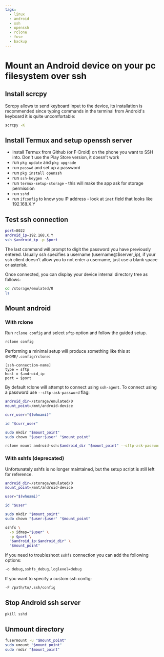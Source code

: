 ```yaml
---
tags:
  - linux
  - android
  - ssh
  - openssh
  - rclone
  - fuse
  - backup
---
```


# Mount an Android device on your pc filesystem over ssh 

## Install scrcpy

Scrcpy allows to send keyboard input to the device, its installation is recommended since typing commands in the terminal from Android's keyboard it is quite uncomfortable:

```bash
scrcpy -K
```

## Install Termux and setup openssh server

- Install Termux from Github (or F-Droid) on the phone you want to SSH into. Don't use the Play Store version, it doesn't work
- run `pkg update` and `pkg upgrade`
- run `passwd` and set up a password
- run `pkg install openssh`
- run `ssh-keygen -A`
- run `termux-setup-storage` - this will make the app ask for storage permission
- run `sshd`
- run `ifconfig` to know you IP address - look at `inet` field that looks like 192.168.X.Y


## Test ssh connection

```bash
port=8022
android_ip=192.168.X.Y
ssh $android_ip -p $port
```

The last command will prompt to digit the password you have previously entered.
Usually ssh specifies a username (username@$server_ip), if your ssh client doesn't allow you to not enter a username, just use a blank space or asterisk.

Once connected, you can display your device internal directory tree as follows:
```bash
cd /storage/emulated/0
ls
```

## Mount android 

### With rclone

Run `rclone config` and select `sftp` option and follow the guided setup.

```bash
rclone config
```


Performing a minimal setup will produce something like this at `$HOME/.config/rclone`:

```
[ssh-connection-name]
type = sftp
host = $android_ip
port = $port
```

By default rclone will attempt to connect using `ssh-agent`. To connect using a password use `--sftp-ask-password` flag:

```bash
android_dir=/storage/emulated/0
mount_point=/mnt/android-device

curr_user="$(whoami)"

id "$curr_user"

sudo mkdir "$mount_point"
sudo chown "$user:$user" "$mount_point"

rclone mount android-ssh:$android_dir "$mount_point" --sftp-ask-password
```

### With sshfs (deprecated)

Unfortunately sshfs is no longer maintained, but the setup script is still left for reference.

```bash
android_dir=/storage/emulated/0
mount_point=/mnt/android-device

user="$(whoami)"

id "$user"

sudo mkdir "$mount_point"
sudo chown "$user:$user" "$mount_point"

sshfs \
  -o idmap="$user" \
  -p $port \
  "$android_ip:$android_dir" \
  "$mount_point"
```

If you need to troubleshoot `sshfs` connection you can add the following options:

```bash
-o debug,sshfs_debug,loglevel=debug
```

If you want to specify a custom ssh config:

```bash
-F /path/to/.ssh/config
```

## Stop Android ssh server

```bash
pkill sshd
```

## Unmount directory

```bash
fusermount -u "$mount_point"
sudo umount "$mount_point"
sudo rmdir "$mount_point"
```
